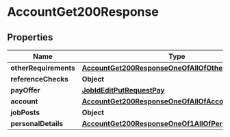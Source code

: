 

# AccountGet200Response


## Properties

| Name | Type | Description | Notes |
|------------ | ------------- | ------------- | -------------|
|**otherRequirements** | [**AccountGet200ResponseOneOfAllOfOtherRequirements**](AccountGet200ResponseOneOfAllOfOtherRequirements.md) |  |  [optional] |
|**referenceChecks** | **Object** |  |  [optional] |
|**payOffer** | [**JobIdEditPutRequestPay**](JobIdEditPutRequestPay.md) |  |  [optional] |
|**account** | [**AccountGet200ResponseOneOfAllOfAccount**](AccountGet200ResponseOneOfAllOfAccount.md) |  |  [optional] |
|**jobPosts** | **Object** |  |  [optional] |
|**personalDetails** | [**AccountGet200ResponseOneOf1AllOfPersonalDetails**](AccountGet200ResponseOneOf1AllOfPersonalDetails.md) |  |  [optional] |



